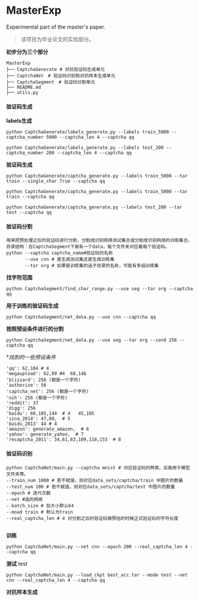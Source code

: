 # MasterExp
Experimental part of the master's paper.
> 该项目为毕业论文的实验部分。

**初步分为三个部分**
```
MasterExp
├── CaptchaGenerate # 对抗验证码生成单元
├── CaptchaNet　# 验证码识别和对抗样本生成单元
├── CaptchaSegment　# 验证码分割单元
├── README.md
├── utils.py
```
#### 验证码生成

**labels生成**
```shell
python CaptchaGenerate/labels_generate.py --labels train_5000 --captcha_number 5000 --captcha_len 4 --captcha qq
  
python CaptchaGenerate/labels_generate.py --labels test_200 --captcha_number 200 --captcha_len 4 --captcha qq 
```
**验证码生成**
```shell
python CaptchaGenerate/captcha_generate.py --labels train_5000 --tar train --single_char True --captcha qq

python CaptchaGenerate/captcha_generate.py --labels train_5000 --tar train --captcha qq

python CaptchaGenerate/captcha_generate.py --labels test_200 --tar test --captcha qq
```
#### 验证码分割
```
用来把预处理之后的验证码进行分割，分割成识别网络测试集合或分割成识别网络的训练集合。
目录结构：在CaptchaSegment下面有一个data，每个文件夹对应着每个验证码。
python --captcha captcha_name#验证码的名称
       --use cnn # 是生成测试集还是生成训练集
       --tar org # 如果是训练集的话子目录的名称，可能有多组训练集
```
**找字符范围**
```shell
python CaptchaSegment/find_char_range.py --use seg --tar org --captcha qq
```
**用于训练的验证码生成**
```shell
python CaptchaSegment/net_data.py --use cnn --captcha qq
```
**按照预设条件进行的分割**
```shell
python CaptchaSegment/net_data.py --use seg --tar org --cond 256 --captcha qq
```
**找到的一些预设条件*
```shell
'qq': 62,104 # 4
'megaupload': 62,89 #4  68,146
'blizzard': 256 (都是一个字符)
'authorize': 56
'captcha_net': 256 (都是一个字符)
'nih': 256 (都是一个字符)
'reddit': 37
'digg': 256
'baidu': 60,105,144  # 4   45,105
'sina_2014': 47,80,  # 5
'baidu_2013' 44 # 4
'amazon': generate_amazon,  # 6
'yahoo': generate_yahoo,  # 7
'recaptcha_2011': 34,61,83,109,118,153  # 8
```
#### 验证码识别
```
python CaptchaNet/main.py --captcha mnist # 对应验证码的种类，后面用于模型文件夹等。 
--train_num 1000 # 若不赋值，则对应data_sets/captcha/train 中图片的数量
--test_num 100 # 若不赋值，则对应data_sets/captcha/test 中图片的数量
--epoch # 迭代次数
--net #选的网络
--batch_size # 批大小默认64
--moad train # 默认为train 
--real_captcha_len # 4 对分割之后的验证码做预估的时候正式验证码的字符长度
 
``` 
**训练**
```shell
python CaptchaNet/main.py --net cnn --epoch 200 --real_captcha_len 4 --captcha qq
```
**测试**
test
```shell
python CaptchaNet/main.py --load_ckpt best_acc.tar --mode test --net cnn --real_captcha_len 4 --captcha qq 
```
**对抗样本生成**

